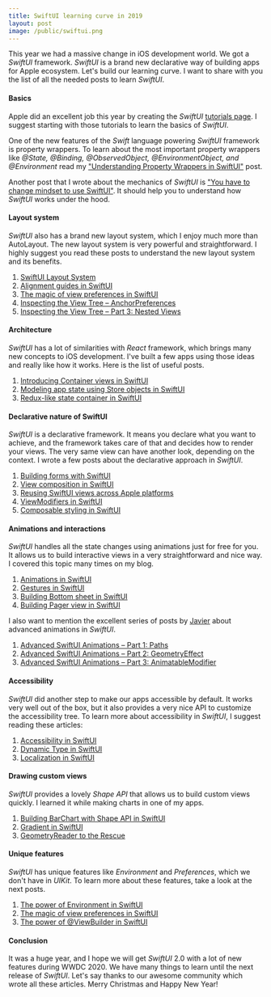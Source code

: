 ```yaml
---
title: SwiftUI learning curve in 2019
layout: post
image: /public/swiftui.png
---
```


This year we had a massive change in iOS development world. We got a *SwiftUI* framework. *SwiftUI* is a brand new declarative way of building apps for Apple ecosystem. Let's build our learning curve. I want to share with you the list of all the needed posts to learn *SwiftUI*.

#### Basics
Apple did an excellent job this year by creating the *SwiftUI* [tutorials page](https://developer.apple.com/tutorials/swiftui/). I suggest starting with those tutorials to learn the basics of *SwiftUI*. 

One of the new features of the *Swift* language powering *SwiftUI* framework is property wrappers. To learn about the most important property wrappers like *@State, @Binding, @ObservedObject, @EnvironmentObject, and @Environment* read my ["Understanding Property Wrappers in SwiftUI"](/2019/06/12/understanding-property-wrappers-in-swiftui/) post.

Another post that I wrote about the mechanics of *SwiftUI* is ["You have to change mindset to use SwiftUI"](/2019/11/19/you-have-to-change-mindset-to-use-swiftui/). It should help you to understand how *SwiftUI* works under the hood.

#### Layout system
*SwiftUI* also has a brand new layout system, which I enjoy much more than AutoLayout. The new layout system is very powerful and straightforward. I highly suggest you read these posts to understand the new layout system and its benefits.

1. [SwiftUI Layout System](https://kean.github.io/post/swiftui-layout-system)
2. [Alignment guides in SwiftUI](/2020/03/11/alignment-guides-in-swiftui/)
3. [The magic of view preferences in SwiftUI](/2020/01/15/the-magic-of-view-preferences-in-swiftui/)
4. [Inspecting the View Tree – AnchorPreferences](https://swiftui-lab.com/communicating-with-the-view-tree-part-2/)
5. [Inspecting the View Tree – Part 3: Nested Views](https://swiftui-lab.com/communicating-with-the-view-tree-part-3/)

#### Architecture
*SwiftUI* has a lot of similarities with *React* framework, which brings many new concepts to iOS development. I've built a few apps using those ideas and really like how it works. Here is the list of useful posts.

1. [Introducing Container views in SwiftUI](/2019/07/31/introducing-container-views-in-swiftui/)
2. [Modeling app state using Store objects in SwiftUI](/2019/09/04/modeling-app-state-using-store-objects-in-swiftui/)
3. [Redux-like state container in SwiftUI](/2019/09/18/redux-like-state-container-in-swiftui/)

#### Declarative nature of SwiftUI
*SwiftUI* is a declarative framework. It means you declare what you want to achieve, and the framework takes care of that and decides how to render your views. The very same view can have another look, depending on the context. I wrote a few posts about the declarative approach in *SwiftUI*.

1. [Building forms with SwiftUI](/2019/06/19/building-forms-with-swiftui/)
2. [View composition in SwiftUI](/2019/10/30/view-composition-in-swiftui/)
3. [Reusing SwiftUI views across Apple platforms](/2019/10/23/reusing-swiftui-views-across-apple-platforms/)
4. [ViewModifiers in SwiftUI](/2019/08/07/viewmodifiers-in-swiftui/)
5. [Composable styling in SwiftUI](/2019/08/28/composable-styling-in-swiftui/)

#### Animations and interactions
*SwiftUI* handles all the state changes using animations just for free for you. It allows us to build interactive views in a very straightforward and nice way. I covered this topic many times on my blog.

1. [Animations in SwiftUI](/2019/06/26/animations-in-swiftui/)
2. [Gestures in SwiftUI](/2019/07/10/gestures-in-swiftui/)
3. [Building Bottom sheet in SwiftUI](/2019/12/11/building-bottom-sheet-in-swiftui/)
4. [Building Pager view in SwiftUI](/2019/12/25/building-pager-view-in-swiftui/)

I also want to mention the excellent series of posts by [Javier](https://swiftui-lab.com) about advanced animations in *SwiftUI*.

1. [Advanced SwiftUI Animations – Part 1: Paths](https://swiftui-lab.com/swiftui-animations-part1/)
2. [Advanced SwiftUI Animations – Part 2: GeometryEffect](https://swiftui-lab.com/swiftui-animations-part2/)
3. [Advanced SwiftUI Animations – Part 3: AnimatableModifier](https://swiftui-lab.com/swiftui-animations-part3/)

#### Accessibility
*SwiftUI* did another step to make our apps accessible by default. It works very well out of the box, but it also provides a very nice API to customize the accessibility tree. To learn more about accessibility in *SwiftUI*, I suggest reading these articles:

1. [Accessibility in SwiftUI](/2019/09/10/accessibility-in-swiftui/)
2. [Dynamic Type in SwiftUI](/2019/10/09/dynamic-type-in-swiftui/)
3. [Localization in SwiftUI](/2019/10/16/localization-in-swiftui/)

#### Drawing custom views
*SwiftUI* provides a lovely *Shape API* that allows us to build custom views quickly. I learned it while making charts in one of my apps.

1. [Building BarChart with Shape API in SwiftUI](/2019/08/14/building-barchart-with-shape-api-in-swiftui/)
2. [Gradient in SwiftUI](/2019/11/13/gradient-in-swiftui/)
3. [GeometryReader to the Rescue](https://swiftui-lab.com/geometryreader-to-the-rescue/)

#### Unique features 
*SwiftUI* has unique features like *Environment* and *Preferences*, which we don't have in *UIKit*. To learn more about these features, take a look at the next posts.
1. [The power of Environment in SwiftUI](/2019/08/21/the-power-of-environment-in-swiftui/)
2. [The magic of view preferences in SwiftUI](/2020/01/15/the-magic-of-view-preferences-in-swiftui/)
3. [The power of @ViewBuilder in SwiftUI](/2019/12/18/the-power-of-viewbuilder-in-swiftui/)

#### Conclusion
It was a huge year, and I hope we will get *SwiftUI* 2.0 with a lot of new features during WWDC 2020. We have many things to learn until the next release of *SwiftUI*. Let's say thanks to our awesome community which wrote all these articles. Merry Christmas and Happy New Year!

